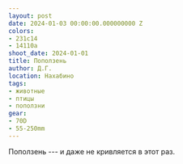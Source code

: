 ```yaml
---
layout: post
date: 2024-01-03 00:00:00.000000000 Z
colors:
- 231c14
- 14110a
shoot_date: 2024-01-01
title: Поползень
author: Д.Г.
location: Нахабино
tags:
- животные
- птицы
- поползни
gear:
- 70D
- 55-250mm
---
```

Поползень --- и даже не кривляется в этот раз.

